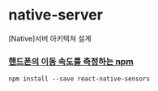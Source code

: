 # native-server
[Native]서버 아키텍쳐 설계

### [핸드폰의 이동 속도를 측정하는 npm](https://react-native-sensors.github.io/docs/Usage.html)
```npm
npm install --save react-native-sensors
```
